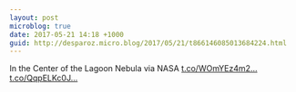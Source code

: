 ```yaml
---
layout: post
microblog: true
date: 2017-05-21 14:18 +1000
guid: http://desparoz.micro.blog/2017/05/21/t866146085013684224.html
---
```

In the Center of the Lagoon Nebula  via NASA [t.co/WOmYEz4m2...](https://t.co/WOmYEz4m28) [t.co/QqpELKc0J...](https://t.co/QqpELKc0JY)

